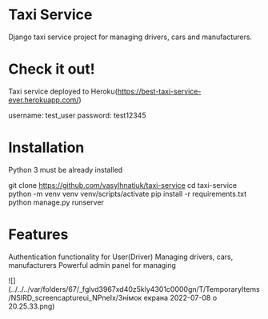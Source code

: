 # Taxi Service

Django taxi service project for managing drivers, cars and manufacturers.

# Check it out!
Taxi service deployed to Heroku(https://best-taxi-service-ever.herokuapp.com/)

username: test_user password: test12345

# Installation
Python 3 must be already installed

git clone https://github.com/vasylhnatiuk/taxi-service
cd taxi-service
python -m venv venv
venv/scripts/activate
pip install -r requirements.txt
python manage.py runserver 

# Features
Authentication functionality for User(Driver)
Managing drivers, cars, manufacturers
Powerful admin panel for managing

![](../../../var/folders/67/_fglvd3967xd40z5kly4301c0000gn/T/TemporaryItems/NSIRD_screencaptureui_NPneIx/Знімок екрана 2022-07-08 о 20.25.33.png)